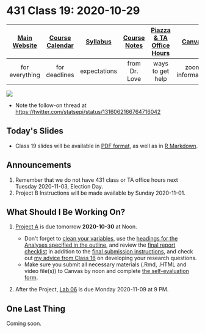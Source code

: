 # 431 Class 19: 2020-10-29

[Main Website](https://thomaselove.github.io/431/) | [Course Calendar](https://thomaselove.github.io/431/calendar.html) | [Syllabus](https://thomaselove.github.io/431-2020-syllabus/) | [Course Notes](https://thomaselove.github.io/431-notes/) | [Piazza & TA Office Hours](https://thomaselove.github.io/431/contact.html) | [Canvas](https://canvas.case.edu) | [Data and Code](https://thomaselove.github.io/431/data_index.html)
:-----------: | :--------------: | :----------: | :---------: | :-------------: | :-----------: | :------------:
for everything | for deadlines | expectations | from Dr. Love | ways to get help | zoom information | for downloads

![](https://github.com/THOMASELOVE/431-2020/blob/master/classes/class19/images/dahly.png)

- Note the follow-on thread at https://twitter.com/statsepi/status/1316062166764716042

## Today's Slides

- Class 19 slides will be available in [PDF format](https://github.com/THOMASELOVE/431-2020/blob/master/classes/class19/431_class-19-slides_2020.pdf), as well as in [R Markdown](https://github.com/THOMASELOVE/431-2020/blob/master/classes/class19/431_class-19-slides_2020.Rmd).

## Announcements

1. Remember that we do not have 431 class or TA office hours next Tuesday 2020-11-03, Election Day.
2. Project B Instructions will be made available by Sunday 2020-11-01.

## What Should I Be Working On?

1. [Project A](https://thomaselove.github.io/431-2020-projectA/) is due tomorrow **2020-10-30** at Noon.
    - Don't forget to [clean your variables](https://thomaselove.github.io/431-2020-projectA/prop_summary.html), use the [headings for the Analyses specified in the outline](https://thomaselove.github.io/431-2020-projectA/examples.html), and review the [final report checklist](https://thomaselove.github.io/431-2020-projectA/check_final.html) in addition to the [final submission instructions](https://thomaselove.github.io/431-2020-projectA/final.html), and check out [my advice from Class 16](https://github.com/THOMASELOVE/431-2020/blob/master/classes/class16/README.md#advice-on-developing-a-research-question) on developing your research questions.
    - Make sure you submit all necessary materials (.Rmd, .HTML and video file(s)) to Canvas by noon and complete [the self-evaluation form](http://bit.ly/431-2020-projectA-self-evaluation).

2. After the Project, [Lab 06](https://github.com/THOMASELOVE/431-2020/blob/master/labs/lab06/lab06.md) is due Monday 2020-11-09 at 9 PM.

## One Last Thing

Coming soon.
